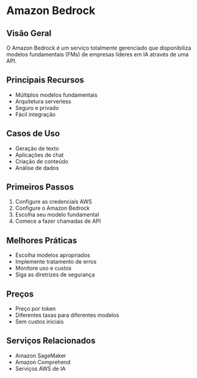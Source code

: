 # Amazon Bedrock

## Visão Geral
O Amazon Bedrock é um serviço totalmente gerenciado que disponibiliza modelos fundamentais (FMs) de empresas líderes em IA através de uma API.

## Principais Recursos
- Múltiplos modelos fundamentais
- Arquitetura serverless
- Seguro e privado
- Fácil integração

## Casos de Uso
- Geração de texto
- Aplicações de chat
- Criação de conteúdo
- Análise de dados

## Primeiros Passos
1. Configure as credenciais AWS
2. Configure o Amazon Bedrock
3. Escolha seu modelo fundamental
4. Comece a fazer chamadas de API

## Melhores Práticas
- Escolha modelos apropriados
- Implemente tratamento de erros
- Monitore uso e custos
- Siga as diretrizes de segurança

## Preços
- Preço por token
- Diferentes taxas para diferentes modelos
- Sem custos iniciais

## Serviços Relacionados
- Amazon SageMaker
- Amazon Comprehend
- Serviços AWS de IA 